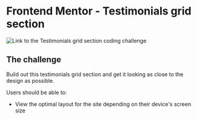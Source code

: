 # Frontend Mentor - Testimonials grid section

![Link to the Testimonials grid section coding challenge](https://www.frontendmentor.io/challenges/testimonials-grid-section-Nnw6J7Un7)


## The challenge

Build out this testimonials grid section and get it looking as close to the design as possible.

Users should be able to:

- View the optimal layout for the site depending on their device's screen size